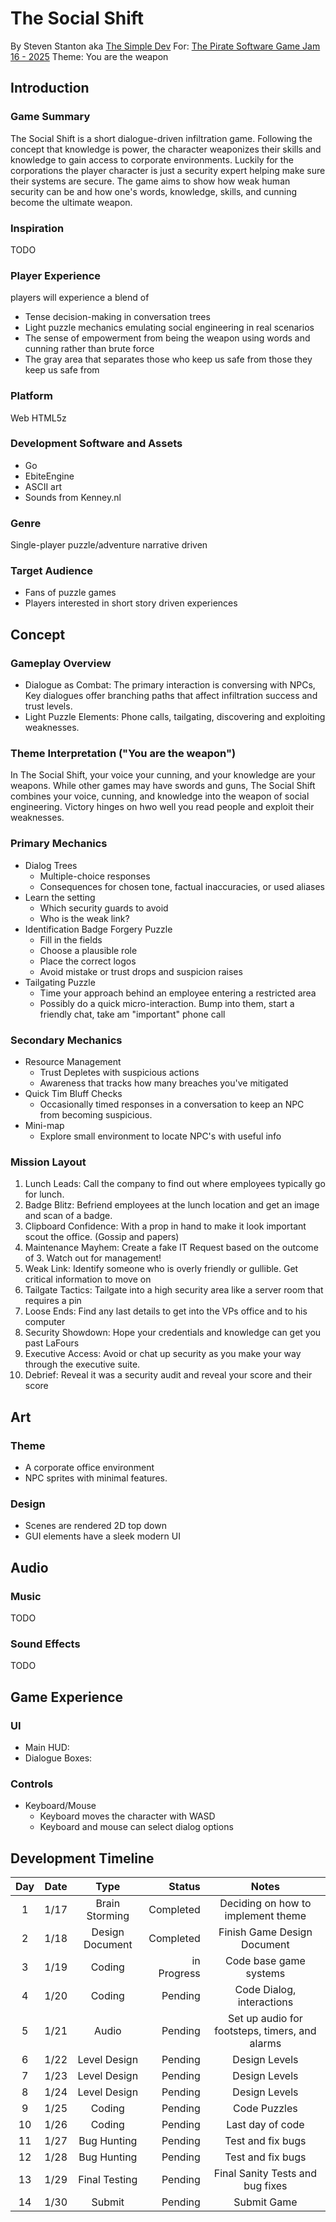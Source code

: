 # The Social Shift

By Steven Stanton aka [The Simple Dev](http://thesimpledev.com)
For: [The Pirate Software Game Jam 16 - 2025](https://itch.io/jam/pirate)
Theme: You are the weapon

## Introduction

### Game Summary

The Social Shift is a short dialogue-driven infiltration game. Following the concept that knowledge is power, the character weaponizes their skills and knowledge to gain access to corporate environments. Luckily for the corporations the player character is just a security expert helping make sure their systems are secure. The game aims to show how weak human security can be and how one's words, knowledge, skills, and cunning become the ultimate weapon.

### Inspiration

TODO

### Player Experience

players will experience a blend of

- Tense decision-making in conversation trees
- Light puzzle mechanics emulating social engineering in real scenarios
- The sense of empowerment from being the weapon using words and cunning rather than brute force
- The gray area that separates those who keep us safe from those they keep us safe from

### Platform

Web HTML5z

### Development Software and Assets

- Go
- EbiteEngine
- ASCII art
- Sounds from Kenney.nl

### Genre

Single-player puzzle/adventure narrative driven

### Target Audience

- Fans of puzzle games
- Players interested in short story driven experiences

## Concept

### Gameplay Overview

- Dialogue as Combat: The primary interaction is conversing with NPCs, Key dialogues offer branching paths that affect infiltration success and trust levels.
- Light Puzzle Elements: Phone calls, tailgating, discovering and exploiting weaknesses.

### Theme Interpretation ("You are the weapon")

In The Social Shift, your voice your cunning, and your knowledge are your weapons. While other games may have swords and guns, The Social Shift combines your voice, cunning, and knowledge into the weapon of social engineering. Victory hinges on hwo well you read people and exploit their weaknesses.

### Primary Mechanics

- Dialog Trees
  - Multiple-choice responses
  - Consequences for chosen tone, factual inaccuracies, or used aliases
- Learn the setting
  - Which security guards to avoid
  - Who is the weak link?
- Identification Badge Forgery Puzzle
  - Fill in the fields
  - Choose a plausible role
  - Place the correct logos
  - Avoid mistake or trust drops and suspicion raises
- Tailgating Puzzle
  - Time your approach behind an employee entering a restricted area
  - Possibly do a quick micro-interaction. Bump into them, start a friendly chat, take am "important" phone call

### Secondary Mechanics

- Resource Management
  - Trust Depletes with suspicious actions
  - Awareness that tracks how many breaches you've mitigated
- Quick Tim Bluff Checks
  - Occasionally timed responses in a conversation to keep an NPC from becoming suspicious.
- Mini-map
  - Explore small environment to locate NPC's with useful info

### Mission Layout

1. Lunch Leads: Call the company to find out where employees typically go for lunch.
2. Badge Blitz: Befriend employees at the lunch location and get an image and scan of a badge.
3. Clipboard Confidence: With a prop in hand to make it look important scout the office. (Gossip and papers)
4. Maintenance Mayhem: Create a fake IT Request based on the outcome of 3. Watch out for management!
5. Weak Link: Identify someone who is overly friendly or gullible. Get critical information to move on
6. Tailgate Tactics: Tailgate into a high security area like a server room that requires a pin
7. Loose Ends: Find any last details to get into the VPs office and to his computer
8. Security Showdown: Hope your credentials and knowledge can get you past LaFours
9. Executive Access: Avoid or chat up security as you make your way through the executive suite.
10. Debrief: Reveal it was a security audit and reveal your score and their score

## Art

### Theme

- A corporate office environment
- NPC sprites with minimal features.

### Design

- Scenes are rendered 2D top down
- GUI elements have a sleek modern UI

## Audio

### Music

TODO

### Sound Effects

TODO

## Game Experience

### UI

- Main HUD:
- Dialogue Boxes:

### Controls

- Keyboard/Mouse
  - Keyboard moves the character with WASD
  - Keyboard and mouse can select dialog options

## Development Timeline

| Day | Date |      Type       |      Status |                     Notes                      |
| :-: | :--: | :-------------: | ----------: | :--------------------------------------------: |
|  1  | 1/17 | Brain Storming  |   Completed |       Deciding on how to implement theme       |
|  2  | 1/18 | Design Document |   Completed |          Finish Game Design Document           |
|  3  | 1/19 |     Coding      | in Progress |             Code base game systems             |
|  4  | 1/20 |     Coding      |     Pending |           Code Dialog, interactions            |
|  5  | 1/21 |      Audio      |     Pending | Set up audio for footsteps, timers, and alarms |
|  6  | 1/22 |  Level Design   |     Pending |                 Design Levels                  |
|  7  | 1/23 |  Level Design   |     Pending |                 Design Levels                  |
|  8  | 1/24 |  Level Design   |     Pending |                 Design Levels                  |
|  9  | 1/25 |     Coding      |     Pending |                  Code Puzzles                  |
| 10  | 1/26 |     Coding      |     Pending |                Last day of code                |
| 11  | 1/27 |   Bug Hunting   |     Pending |               Test and fix bugs                |
| 12  | 1/28 |   Bug Hunting   |     Pending |               Test and fix bugs                |
| 13  | 1/29 |  Final Testing  |     Pending |        Final Sanity Tests and bug fixes        |
| 14  | 1/30 |     Submit      |     Pending |                  Submit Game                   |
